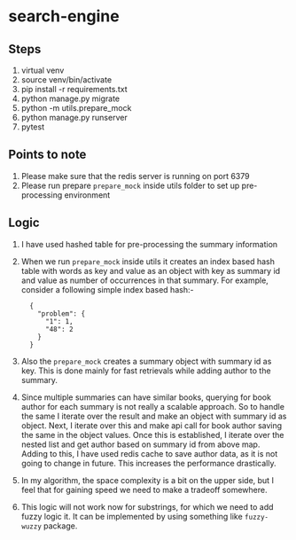 # search-engine


## Steps
  1. virtual venv
  2. source venv/bin/activate
  3. pip install -r requirements.txt
  4. python manage.py migrate
  5. python -m utils.prepare_mock
  6. python manage.py runserver
  7. pytest

## Points to note

  1. Please make sure that the redis server is running on port 6379
  2. Please run prepare `prepare_mock` inside utils folder to set up pre-processing environment


## Logic

  1. I have used hashed table for pre-processing the summary information
  2. When we run `prepare_mock` inside utils it creates an index based hash table with words as key and value as an object with key as summary id and value as number of occurrences in that summary.
    For example, consider a following simple index based hash:-

      ```
        {
          "problem": {
            "1": 1,
            "48": 2
          }
        }
      ```
  3. Also the `prepare_mock` creates a summary object with summary id as key. This is done mainly for fast retrievals while adding author to the summary.

  4. Since multiple summaries can have similar books, querying for book author for each summary is not really a scalable approach. So to handle the same I iterate over the result and make an object with summary id as object. Next, I iterate over this and make api call for book author saving the same in the object values. Once this is established, I iterate over the nested list and get author based on summary id from above map. Adding to this, I have used redis cache to save author data, as it is not going to change in future. This increases the performance drastically.


  5. In my algorithm, the space complexity is a bit on the upper side, but I feel that for gaining speed we need to make a tradeoff somewhere.


  6. This logic will not work now for substrings, for which we need to add fuzzy logic it. It can be implemented by using something like `fuzzy-wuzzy` package.
